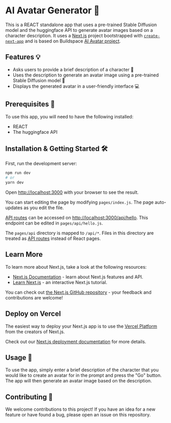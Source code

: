 # AI Avatar Generator 🤖

This is a REACT standalone app that uses a pre-trained Stable Diffusion model and the huggingface API to generate avatar images based on a character description.
It uses a [Next.js](https://nextjs.org/) project bootstrapped with [`create-next-app`](https://github.com/vercel/next.js/tree/canary/packages/create-next-app) and is based on Buildspace [AI Avatar project](https://github.com/buildspace/ai-avatar-starter).

## Features 💡

- Asks users to provide a brief description of a character 🤔
- Uses the description to generate an avatar image using a pre-trained Stable Diffusion model 🌟
- Displays the generated avatar in a user-friendly interface 💻

## Prerequisites 🧰

To use this app, you will need to have the following installed:

- REACT
- The huggingface API

## Installation & Getting Started 🛠
First, run the development server:

```bash
npm run dev
# or
yarn dev
```

Open [http://localhost:3000](http://localhost:3000) with your browser to see the result.

You can start editing the page by modifying `pages/index.js`. The page auto-updates as you edit the file.

[API routes](https://nextjs.org/docs/api-routes/introduction) can be accessed on [http://localhost:3000/api/hello](http://localhost:3000/api/hello). This endpoint can be edited in `pages/api/hello.js`.

The `pages/api` directory is mapped to `/api/*`. Files in this directory are treated as [API routes](https://nextjs.org/docs/api-routes/introduction) instead of React pages.

## Learn More

To learn more about Next.js, take a look at the following resources:

- [Next.js Documentation](https://nextjs.org/docs) - learn about Next.js features and API.
- [Learn Next.js](https://nextjs.org/learn) - an interactive Next.js tutorial.

You can check out [the Next.js GitHub repository](https://github.com/vercel/next.js/) - your feedback and contributions are welcome!

## Deploy on Vercel

The easiest way to deploy your Next.js app is to use the [Vercel Platform](https://vercel.com/new?utm_medium=default-template&filter=next.js&utm_source=create-next-app&utm_campaign=create-next-app-readme) from the creators of Next.js.

Check out our [Next.js deployment documentation](https://nextjs.org/docs/deployment) for more details.

## Usage 🚀

To use the app, simply enter a brief description of the character that you would like to create an avatar for in the prompt and press the "Go" button. The app will then generate an avatar image based on the description.

## Contributing 🤝

We welcome contributions to this project! If you have an idea for a new feature or have found a bug, please open an issue on this repository.




